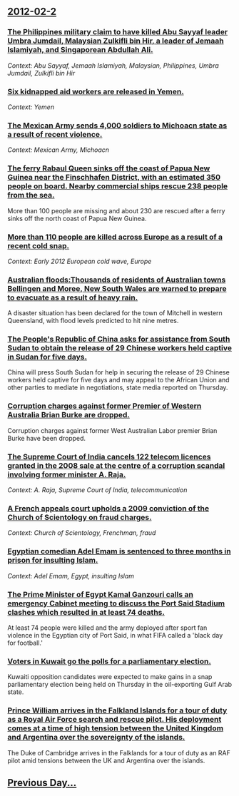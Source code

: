 ## [2012-02-2](/news/2012/02/2/index.md)

### [The Philippines military claim to have killed Abu Sayyaf leader Umbra Jumdail,  Malaysian Zulkifli bin Hir, a leader of Jemaah Islamiyah, and Singaporean Abdullah Ali. ](/news/2012/02/2/the-philippines-military-claim-to-have-killed-abu-sayyaf-leader-umbra-jumdail-malaysian-zulkifli-bin-hir-a-leader-of-jemaah-islamiyah-an.md)
_Context: Abu Sayyaf, Jemaah Islamiyah, Malaysian, Philippines, Umbra Jumdail, Zulkifli bin Hir_

### [Six kidnapped aid workers are released in Yemen. ](/news/2012/02/2/six-kidnapped-aid-workers-are-released-in-yemen.md)
_Context: Yemen_

### [The Mexican Army sends 4,000 soldiers to Michoacn state as a result of recent violence. ](/news/2012/02/2/the-mexican-army-sends-4-000-soldiers-to-michoacan-state-as-a-result-of-recent-violence.md)
_Context: Mexican Army, Michoacn_

### [The ferry Rabaul Queen sinks off the coast of Papua New Guinea near the Finschhafen District, with an estimated 350 people on board. Nearby commercial ships rescue 238 people from the sea. ](/news/2012/02/2/the-ferry-rabaul-queen-sinks-off-the-coast-of-papua-new-guinea-near-the-finschhafen-district-with-an-estimated-350-people-on-board-nearby.md)
More than 100 people are missing and about 230 are rescued after a ferry sinks off the north coast of Papua New Guinea.

### [More than 110 people are killed across Europe as a result of a recent cold snap. ](/news/2012/02/2/more-than-110-people-are-killed-across-europe-as-a-result-of-a-recent-cold-snap.md)
_Context: Early 2012 European cold wave, Europe_

### [Australian floods:Thousands of residents of Australian towns Bellingen and Moree, New South Wales are warned to prepare to evacuate as a result of heavy rain. ](/news/2012/02/2/australian-floods-pthousands-of-residents-of-australian-towns-bellingen-and-moree-new-south-wales-are-warned-to-prepare-to-evacuate-as-a-re.md)
A disaster situation has been declared for the town of Mitchell in western Queensland, with flood levels predicted to hit nine metres.

### [The People's Republic of China asks for assistance from South Sudan to obtain the release of 29 Chinese workers held captive in Sudan for five days. ](/news/2012/02/2/the-people-s-republic-of-china-asks-for-assistance-from-south-sudan-to-obtain-the-release-of-29-chinese-workers-held-captive-in-sudan-for-fi.md)
China will press South Sudan for help in securing the release of 29 Chinese workers held captive for five days and may appeal to the African Union and other parties to mediate in negotiations, state media reported on Thursday.

### [Corruption charges against former Premier of Western Australia Brian Burke are dropped. ](/news/2012/02/2/corruption-charges-against-former-premier-of-western-australia-brian-burke-are-dropped.md)
Corruption charges against former West Australian Labor premier Brian Burke have been dropped.

### [The Supreme Court of India cancels 122 telecom licences granted in the 2008 sale at the centre of a corruption scandal involving former minister A. Raja. ](/news/2012/02/2/the-supreme-court-of-india-cancels-122-telecom-licences-granted-in-the-2008-sale-at-the-centre-of-a-corruption-scandal-involving-former-mini.md)
_Context: A. Raja, Supreme Court of India, telecommunication_

### [A French appeals court upholds a 2009 conviction of the Church of Scientology on fraud charges. ](/news/2012/02/2/a-french-appeals-court-upholds-a-2009-conviction-of-the-church-of-scientology-on-fraud-charges.md)
_Context: Church of Scientology, Frenchman, fraud_

### [Egyptian comedian Adel Emam is sentenced to three months in prison for insulting Islam. ](/news/2012/02/2/egyptian-comedian-adel-emam-is-sentenced-to-three-months-in-prison-for-insulting-islam.md)
_Context: Adel Emam, Egypt, insulting Islam_

### [The Prime Minister of Egypt Kamal Ganzouri calls an emergency Cabinet meeting to discuss the Port Said Stadium clashes which resulted in at least 74 deaths. ](/news/2012/02/2/the-prime-minister-of-egypt-kamal-ganzouri-calls-an-emergency-cabinet-meeting-to-discuss-the-port-said-stadium-clashes-which-resulted-in-at.md)
At least 74 people were killed and the army deployed after sport fan violence in the Egyptian city of Port Said, in what FIFA called a &#039;black day for football.&#039;

### [Voters in Kuwait go the polls for a parliamentary election. ](/news/2012/02/2/voters-in-kuwait-go-the-polls-for-a-parliamentary-election.md)
Kuwaiti opposition candidates were expected to make gains in a snap parliamentary election being held on Thursday in the oil-exporting Gulf Arab state.

### [Prince William arrives in the Falkland Islands for a tour of duty as a Royal Air Force search and rescue pilot. His deployment comes at a time of high tension between the United Kingdom and Argentina over the sovereignty of the islands. ](/news/2012/02/2/prince-william-arrives-in-the-falkland-islands-for-a-tour-of-duty-as-a-royal-air-force-search-and-rescue-pilot-his-deployment-comes-at-a-ti.md)
The Duke of Cambridge arrives in the Falklands for a tour of duty as an RAF pilot amid tensions between the UK and Argentina over the islands.

## [Previous Day...](/news/2012/02/1/index.md)

